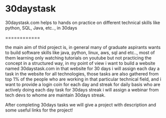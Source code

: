 # 30daystask
30daystask.com helps to hands on practice on different technical skills like python, SQL, Java, etc.., in 30days

============

the main aim of thid project is, 
in general many of graduate aspirants wants to build software skills like java, python, linux, aws, sql and etc.., most of them learning only watching tutorials on youtube but not practicing the concept in a structured way, in my point of view i want to build a website named 30daystask.com in that website for 30 days i will assign each day a task in the website for all technologies, those tasks are also gathered from top 1% of the people who are working in that particular technical field, and i want to provide a login coin for each day and streak for daily basis who are actively doing each day task for 30days streak i will assign a webinar from tech devs to whome are maintain 30days streak.

After completing 30days tasks we will give a project with description and some useful links for the project!
